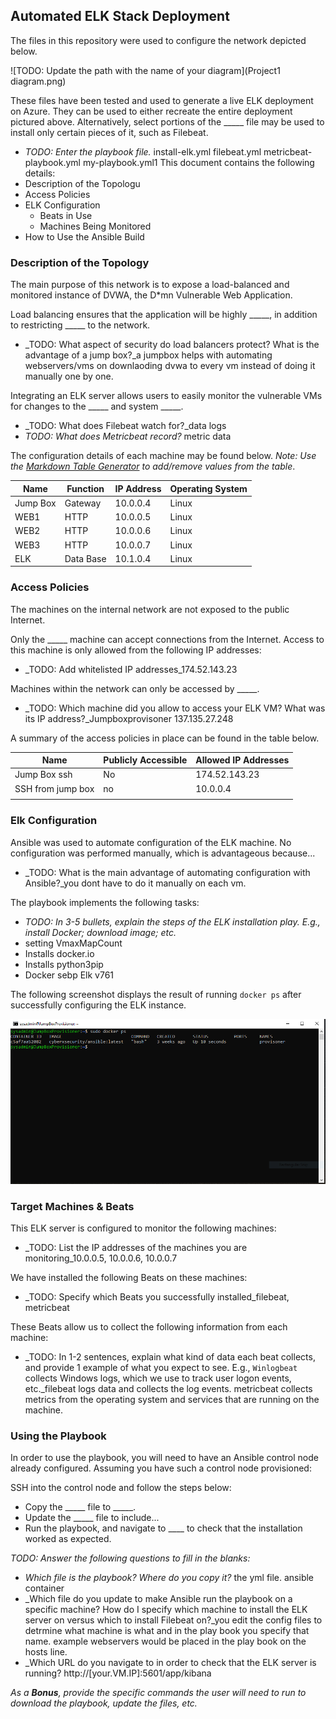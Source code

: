 ## Automated ELK Stack Deployment

The files in this repository were used to configure the network depicted below.

![TODO: Update the path with the name of your diagram](Project1 diagram.png)

These files have been tested and used to generate a live ELK deployment on Azure. They can be used to either recreate the entire deployment pictured above. Alternatively, select portions of the _____ file may be used to install only certain pieces of it, such as Filebeat.

  - _TODO: Enter the playbook file._
install-elk.yml
filebeat.yml
metricbeat-playbook.yml
my-playbook.yml1
This document contains the following details:
- Description of the Topologu
- Access Policies
- ELK Configuration
  - Beats in Use
  - Machines Being Monitored
- How to Use the Ansible Build


### Description of the Topology

The main purpose of this network is to expose a load-balanced and monitored instance of DVWA, the D*mn Vulnerable Web Application.

Load balancing ensures that the application will be highly _____, in addition to restricting _____ to the network.
- _TODO: What aspect of security do load balancers protect? What is the advantage of a jump box?_a jumpbox helps with automating webservers/vms on downlaoding dvwa to every vm instead of doing it manually one by one.

Integrating an ELK server allows users to easily monitor the vulnerable VMs for changes to the _____ and system _____.
- _TODO: What does Filebeat watch for?_data logs
- _TODO: What does Metricbeat record?_ metric data

The configuration details of each machine may be found below.
_Note: Use the [Markdown Table Generator](http://www.tablesgenerator.com/markdown_tables) to add/remove values from the table_.


| Name     | Function  | IP Address | Operating System |
|----------|-----------|------------|------------------|
| Jump Box | Gateway   | 10.0.0.4   | Linux            |
| WEB1     | HTTP      | 10.0.0.5   | Linux            |
| WEB2     | HTTP      | 10.0.0.6   | Linux            |
| WEB3     | HTTP      | 10.0.0.7   | Linux            |
| ELK      | Data Base | 10.1.0.4   | Linux            |


### Access Policies

The machines on the internal network are not exposed to the public Internet. 

Only the _____ machine can accept connections from the Internet. Access to this machine is only allowed from the following IP addresses:
- _TODO: Add whitelisted IP addresses_174.52.143.23

Machines within the network can only be accessed by _____.
- _TODO: Which machine did you allow to access your ELK VM? What was its IP address?_Jumpboxprovisoner 137.135.27.248

A summary of the access policies in place can be found in the table below.

| Name              | Publicly Accessible | Allowed IP Addresses |
|-------------------|---------------------|----------------------|
| Jump Box ssh      | No                  | 174.52.143.23        |
| SSH from jump box | no                  | 10.0.0.4             |
|                   |                     |                      |
### Elk Configuration

Ansible was used to automate configuration of the ELK machine. No configuration was performed manually, which is advantageous because...
- _TODO: What is the main advantage of automating configuration with Ansible?_you dont have to do it manually on each vm.

The playbook implements the following tasks:
- _TODO: In 3-5 bullets, explain the steps of the ELK installation play. E.g., install Docker; download image; etc._
- setting VmaxMapCount
- Installs docker.io
- Installs python3pip
- Docker sebp Elk v761

The following screenshot displays the result of running `docker ps` after successfully configuring the ELK instance.

![TODO: Update the path with the name of your screenshot of docker ps output](Ansible/dockerps.PNG)

### Target Machines & Beats
This ELK server is configured to monitor the following machines:
- _TODO: List the IP addresses of the machines you are monitoring_10.0.0.5, 10.0.0.6, 10.0.0.7

We have installed the following Beats on these machines:
- _TODO: Specify which Beats you successfully installed_filebeat, metricbeat 

These Beats allow us to collect the following information from each machine:
- _TODO: In 1-2 sentences, explain what kind of data each beat collects, and provide 1 example of what you expect to see. E.g., `Winlogbeat` collects Windows logs, which we use to track user logon events, etc._filebeat logs data and collects the log events. metricbeat collects metrics from the operating system and services that are running on the machine.

### Using the Playbook
In order to use the playbook, you will need to have an Ansible control node already configured. Assuming you have such a control node provisioned: 

SSH into the control node and follow the steps below:
- Copy the _____ file to _____.
- Update the _____ file to include...
- Run the playbook, and navigate to ____ to check that the installation worked as expected.

_TODO: Answer the following questions to fill in the blanks:_
- _Which file is the playbook? Where do you copy it?_ the yml file. ansible container
- _Which file do you update to make Ansible run the playbook on a specific machine? How do I specify which machine to install the ELK server on versus which to install Filebeat on?_you edit the config files to detrmine what machine is what and in the play book you specify that name. example webservers would be placed in the play book on the hosts line.
- _Which URL do you navigate to in order to check that the ELK server is running?  http://[your.VM.IP]:5601/app/kibana

_As a **Bonus**, provide the specific commands the user will need to run to download the playbook, update the files, etc._
